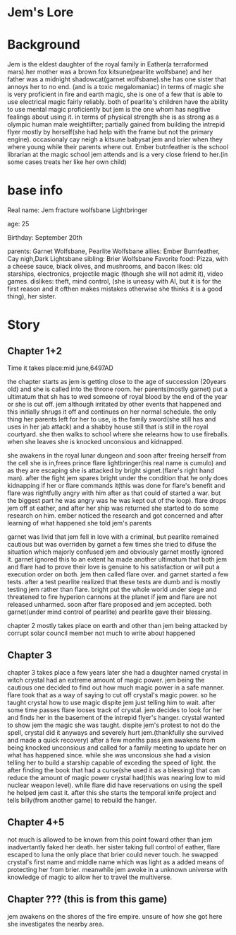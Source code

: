 Jem's Lore
==========

Background
==========
               
   Jem is the eldest daughter of the royal family in Eather(a terraformed mars).her mother was a brown fox kitsune(pearlite wolfsbane) and her father was a midnight shadowcat(garnet wolfsbane).she has one sister that annoys her to no end. (and is a toxic megalomaniac) in terms of magic she is very proficient in fire and earth magic, she is one of a few that is able to use electrical magic fairly reliably. both of pearlite's children have the ability to use mental magic proficiently but jem is the one whom has negitive fealings about using it. in terms of physical strength she is as strong as a olympic human male weightlifter; partially gained from building the intrepid flyer mostly by herself(she had help with the frame but not the primary engine). occasionaly cay neigh a kitsune babysat jem and brier when they where young while their parents where out. Ember butnfeather is the school librarian at the magic school jem attends and is a very close friend to her.(in some cases treats her like her own child)
               
base info
=========
               
Real name: Jem fracture wolfsbane Lightbringer

age: 25

Birthday: September 20th

parents: Garnet Wolfsbane, Pearlite Wolfsbane
allies: Ember Burnfeather, Cay nigh,Dark Lightsbane
sibling: Brier Wolfsbane
Favorite food: Pizza, with a cheese sauce, black olives, and mushrooms, and bacon
likes: old starships, electronics, projectile magic (though she will not admit it), video games.
dislikes: theft, mind control, (she is uneasy with AI, but it is for the first reason and it ofthen makes mistakes otherwise she thinks it is a good thing), her sister.

Story
===========

Chapter 1+2
-----------

Time it takes place:mid june,6497AD

the chapter starts as jem is getting close to the age of succession (20years old) and she is called into the throne room. her parents(mostly garnet) put a ultimatum that sh has to wed someone of royal blood by the end of the year or she is cut off. jem although irritated by other events that happened and this initially shrugs it off and continues on her normal schedule. the only thing her parents left for her to use, is the family sword(she still has and uses in her jab attack) and a shabby house still that is still in the royal courtyard. she then walks to school where she relearns how to use fireballs. when she leaves she is knocked unconsious and kidnapped.

she awakens in the royal lunar dungeon and soon after freeing herself from the cell she is in,frees prince flare lightbringer(his real name is cumulo) and as they are escaping she is attacked by bright signet.(flare's right hand man). after the fight jem spares bright under the condition that he only does kidnapping if her or flare commands it(this was done for flare's benefit and flare was rightfully angry with him after as that could of started a war. but the biggest part he was angry was he was kept out of the loop). flare drops jem off at eather, and after her ship was returned she started to do some research on him. ember noticed the research and got concerned and after learning of what happened she told jem's parents

garnet was livid that jem fell in love with a criminal, but pearlite remained cautious but was overriden by garnet a few times she tried to difuse the situation which majorly confused jem and obviously garnet mostly ignored it. garnet ignored this to an extent ha made another ultimatum that both jem and flare had to prove their love is genuine to his satisfaction or will put a execution order on both. jem then called flare over. and garnet started a few tests. after a test pearlite realized that these tests are dumb and is mostly testing jem rather than flare. bright put the whole world under siege and threatened to fire hyperion cannons at the planet if jem and flare are not released unharmed. soon after flare proposed and jem accepted. both garnet(under mind control of pearlite) and pearlite gave their blessing.

chapter 2 mostly takes place on earth and other than jem being attacked by corrupt solar council member not much to write about happened

Chapter 3
---------

chapter 3 takes place a few years later she had a daughter named crystal in witch crystal had an extreme amount of magic power. jem being the cautious one decided to find out how much magic power in a safe manner. flare took that as a way of saying to cut off crystal's magic power. so he taught crystal how to use magic dispite jem just telling him to wait. after some time passes flare looses track of crystal. jem decides to look for her and finds her in the basement of the intrepid flyer's hanger. crystal wanted to show jem the magic she was taught. dispite jem's protest to not do the spell, crystal did it anyways and severely hurt jem.(thankfully she survived and made a quick recovery) after a few months pass jem awakens from being knocked unconsious and called for a family meeting to update her on what has happened since. while she was unconsious she had a vision telling her to build a starship capable of exceding the speed of light. the after finding the book that had a curse(she used it as a blessing) that can reduce the amount of magic power crystal had(this was nearing low to mid nuclear weapon level). while flare did have reservations on using the spell he helped jem cast it. after this she starts the temporal knife project and tells billy(from another game) to rebuild the hanger.

Chapter 4+5
-----------

not much is allowed to be known from this point foward other than jem inadvertantly faked her death. her sister taking full control of eather, flare escaped to luna the only place that brier could never touch. he swapped crystal's first name and middle name which was light as a added means of protecting her from brier. meanwhile jem awoke in a unknown universe with knowledge of magic to allow her to travel the multiverse.

Chapter ??? (this is from this game)
----------

jem awakens on the shores of the fire empire. unsure of how she got here she investigates the nearby area.
